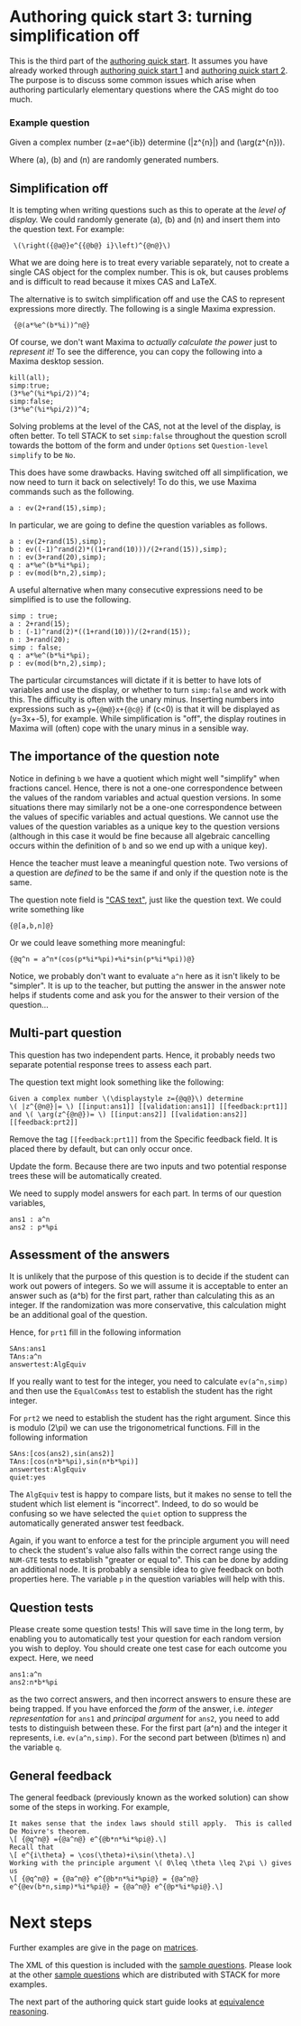 # Authoring quick start 3: turning simplification off

This is the third part of the [authoring quick start](Authoring_quick_start.md).  It assumes you have already worked through [authoring quick start 1](Authoring_quick_start.md) and [authoring quick start 2](Authoring_quick_start_2.md). The purpose is to discuss some common issues which arise when authoring particularly elementary questions where the CAS might do too much.

### Example question ###

Given a complex number \(z=ae^{ib}\) determine \(|z^{n}|\) and \(\arg(z^{n})\).

Where \(a\), \(b\) and \(n\) are randomly generated numbers.

## Simplification off ##

It is tempting when writing questions such as this to operate at the _level of display._  We could randomly generate \(a\), \(b\) and \(n\) and insert them into the question text.  For example:

     \(\right({@a@}e^{{@b@} i}\left)^{@n@}\)

What we are doing here is to treat every variable separately, not to create a single CAS object for the complex number.  This is ok, but causes problems and is difficult to read because it mixes CAS and LaTeX.

The alternative is to switch simplification off and use the CAS to represent expressions more directly.  The following is a single Maxima expression.

     {@(a*%e^(b*%i))^n@}

Of course, we don't want Maxima to _actually calculate the power_ just to _represent it!_  To see the difference, you can copy the following into a Maxima desktop session.

    kill(all);
    simp:true;
    (3*%e^(%i*%pi/2))^4;
    simp:false;
    (3*%e^(%i*%pi/2))^4;

Solving problems at the level of the CAS, not at the level of the display, is often better.    To tell STACK to set `simp:false` throughout the question scroll towards the bottom of the form and under `Options` set `Question-level simplify` to be `No`.

This does have some drawbacks.  Having switched off all simplification, we now need to turn it back on selectively! To do this, we use Maxima commands such as the following.

    a : ev(2+rand(15),simp);

In particular, we are going to define the question variables as follows.

    a : ev(2+rand(15),simp);
    b : ev((-1)^rand(2)*((1+rand(10)))/(2+rand(15)),simp);
    n : ev(3+rand(20),simp);
    q : a*%e^(b*%i*%pi);
    p : ev(mod(b*n,2),simp);

A useful alternative when many consecutive expressions need to be simplified is to use the following.

    simp : true;
    a : 2+rand(15);
    b : (-1)^rand(2)*((1+rand(10)))/(2+rand(15));
    n : 3+rand(20);
    simp : false;
    q : a*%e^(b*%i*%pi);
    p : ev(mod(b*n,2),simp);

The particular circumstances will dictate if it is better to have lots of variables and use the display, or whether to turn `simp:false` and work with this.  The difficulty is often with the unary minus.  Inserting numbers into expressions such as `y={@m@}x+{@c@}` if \(c<0\) is that it will be displayed as \(y=3x+-5\), for example.  While simplification is "off", the display routines in Maxima will (often) cope with the unary minus in a sensible way.

## The importance of the question note ##

Notice in defining `b` we have a quotient which might well "simplify" when fractions cancel.  Hence, there is not a one-one correspondence between the values of the random variables and actual question versions.  In some situations there may similarly not be a one-one correspondence between the values of specific variables and actual questions.  We cannot use the values of the question variables as a unique key to the question versions (although in this case it would be fine because all algebraic cancelling occurs within the definition of `b` and so we end up with a unique key).

Hence the teacher must leave a meaningful question note.  Two versions of a question are _defined_ to be the same if and only if the question note is the same.

The question note field is ["CAS text"](CASText.md), just like the question text.  We could write something like

    {@[a,b,n]@}

Or we could leave something more meaningful:

    {@q^n = a^n*(cos(p*%i*%pi)+%i*sin(p*%i*%pi))@}

Notice, we probably don't want to evaluate `a^n` here as it isn't likely to be "simpler".  It is up to the teacher, but putting the answer in the answer note helps if students come and ask you for the answer to their version of the question...

## Multi-part question ##

This question has two independent parts.  Hence, it probably needs two separate potential response trees to assess each part.

The question text might look something like the following:

    Given a complex number \(\displaystyle z={@q@}\) determine
    \( |z^{@n@}|= \) [[input:ans1]] [[validation:ans1]] [[feedback:prt1]]
    and \( \arg(z^{@n@})= \) [[input:ans2]] [[validation:ans2]] [[feedback:prt2]]

Remove the tag `[[feedback:prt1]]` from the Specific feedback field.  It is placed there by default, but can only occur once.

Update the form.  Because there are two inputs and two potential response trees these will be automatically created.

We need to supply model answers for each part.  In terms of our question variables,

    ans1 : a^n
    ans2 : p*%pi

## Assessment of the answers ##

It is unlikely that the purpose of this question is to decide if the student can work out powers of integers.  So we will assume it is acceptable to enter an answer such as \(a^b\) for the first part, rather than calculating this as an integer.  If the randomization was more conservative, this calculation might be an additional goal of the question.

Hence, for `prt1` fill in the following information

    SAns:ans1
    TAns:a^n
    answertest:AlgEquiv

If you really want to test for the integer, you need to calculate `ev(a^n,simp)` and then use the `EqualComAss` test to establish the student has the right integer.

For `prt2` we need to establish the student has the right argument.  Since this is modulo \(2\pi\) we can use the trigonometrical functions.  Fill in the following information

    SAns:[cos(ans2),sin(ans2)]
    TAns:[cos(n*b*%pi),sin(n*b*%pi)]
    answertest:AlgEquiv
    quiet:yes

The `AlgEquiv` test is happy to compare lists, but it makes no sense to tell the student which list element is "incorrect". Indeed, to do so would be confusing so we have selected the `quiet` option to suppress the automatically generated answer test feedback.

Again, if you want to enforce a test for the principle argument you will need to check the student's value also falls within the correct range using the `NUM-GTE` tests to establish "greater or equal to".  This can be done by adding an additional node.  It is probably a sensible idea to give feedback on both properties here.  The variable `p` in the question variables will help with this.

## Question tests ##

Please create some question tests!  This will save time in the long term, by enabling you to automatically test your question for each random version you wish to deploy.  You should create one test case for each outcome you expect. Here, we need

    ans1:a^n
    ans2:n*b*%pi

as the two correct answers, and then incorrect answers to ensure these are being trapped.  If you have enforced the _form_ of the answer, i.e. _integer representation_ for `ans1` and _principal argument_ for `ans2`, you need to add tests to distinguish between these.  For the first part \(a^n\) and the integer it represents, i.e. `ev(a^n,simp)`.  For the second part between \(b\times n\) and the variable `q`.

## General feedback ##

The general feedback (previously known as the worked solution) can show some of the steps in working.  For example,

    It makes sense that the index laws should still apply.  This is called De Moivre's theorem.
    \[ {@q^n@} ={@a^n@} e^{@b*n*%i*%pi@}.\]
    Recall that
    \[ e^{i\theta} = \cos(\theta)+i\sin(\theta).\]
    Working with the principle argument \( 0\leq \theta \leq 2\pi \) gives us
    \[ {@q^n@} = {@a^n@} e^{@b*n*%i*%pi@} = {@a^n@} e^{@ev(b*n,simp)*%i*%pi@} = {@a^n@} e^{@p*%i*%pi@}.\]

# Next steps #

Further examples are give in the page on [matrices](../CAS/Matrix.md).

The XML of this question is included with the [sample questions](Sample_questions.md).  Please look at the other [sample questions](Sample_questions.md) which are distributed with STACK for more examples.

The next part of the authoring quick start guide looks at [equivalence reasoning](Authoring_quick_start_4.md).
